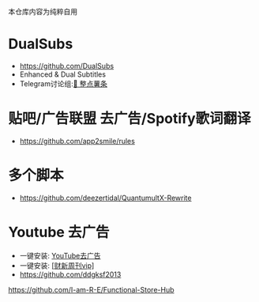 本仓库内容为纯粹自用


# DualSubs
  * https://github.com/DualSubs
  * Enhanced & Dual Subtitles
  * Telegram讨论组:[🍟 整点薯条](https://t.me/GetSomeFries)

# 贴吧/广告联盟 去广告/Spotify歌词翻译
  * https://github.com/app2smile/rules

# 多个脚本
  * https://github.com/deezertidal/QuantumultX-Rewrite

# Youtube 去广告
* 一键安装: [YouTube去广告](https://api.boxjs.app/quanx/add-resource?remote-resource=%7B%22rewrite_remote%22:%5B%22https://github.com/kk-cao/quanx/raw/main/YouTubeAD.snippet,tag=%F0%9F%9A%AB%20YouTubeAD%22%5D%7D)
* 一键安装: [[财新周刊vip]](https://api.boxjs.app/quanx/add-resource?remote-resource=%7B%22rewrite_remote%22:%5B%22https://github.com/ddgksf2013/MoYu/raw/master/CaiXinZhouKanProCrack.js,tag=%F0%9F%9A%AB%20%E8%B4%A2%E6%96%B0%E5%91%A8%E5%88%8A%22%5D%7D)
* https://github.com/ddgksf2013

https://github.com/I-am-R-E/Functional-Store-Hub
